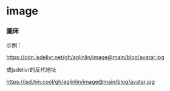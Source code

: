 # image
### 圖床

示例：

https://cdn.jsdelivr.net/gh/aglinlin/image@main/blog/avatar.jpg

或jsdelivr的反代地址

https://jsd.hin.cool/gh/aglinlin/image@main/blog/avatar.jpg
